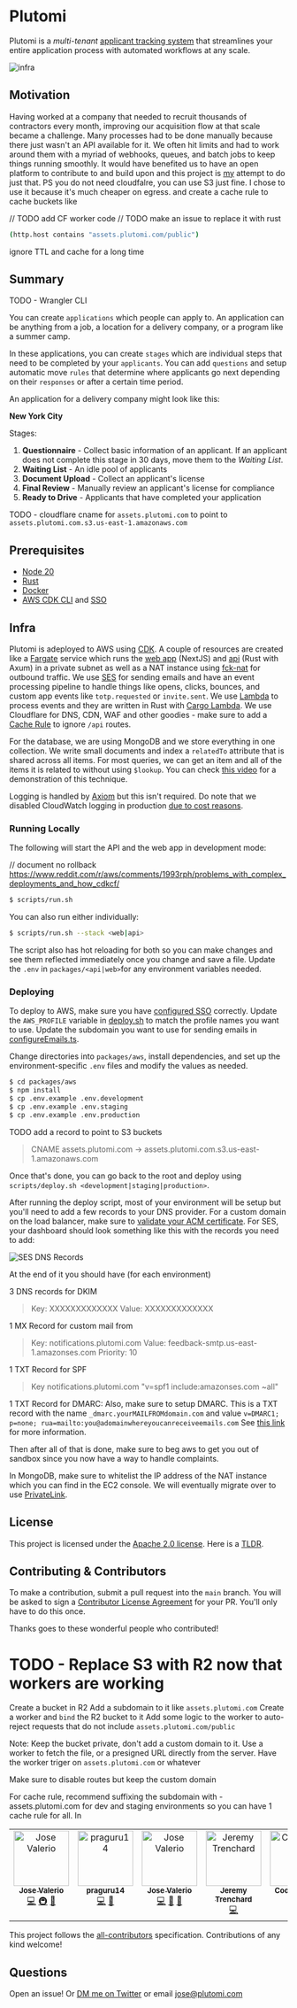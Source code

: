 # Plutomi

Plutomi is a _multi-tenant_ [applicant tracking system](https://en.wikipedia.org/wiki/Applicant_tracking_system) that streamlines your entire application process with automated workflows at any scale.

![infra](./images/infra.png)

## Motivation

Having worked at a company that needed to recruit thousands of contractors every month, improving our acquisition flow at that scale became a challenge. Many processes had to be done manually because there just wasn't an API available for it. We often hit limits and had to work around them with a myriad of webhooks, queues, and batch jobs to keep things running smoothly. It would have benefited us to have an open platform to contribute to and build upon and this project is [my](https://www.linkedin.com/in/joswayski/) attempt to do just that.
PS you do not need cloudfalre, you can use S3 just fine. I chose to use it because it's much cheaper on egress.
and create a cache rule to cache buckets like


// TODO add CF worker code
// TODO make an issue to replace it with rust
```bash
(http.host contains "assets.plutomi.com/public")
```

ignore TTL and cache for a long time

## Summary

TODO - Wrangler CLI

You can create `applications` which people can apply to. An application can be anything from a job, a location for a delivery company, or a program like a summer camp.

In these applications, you can create `stages` which are individual steps that need to be completed by your `applicants`. You can add `questions` and setup automatic move `rules` that determine where applicants go next depending on their `responses` or after a certain time period.

An application for a delivery company might look like this:

**New York City**

Stages:

1. **Questionnaire** - Collect basic information of an applicant. If an applicant does not complete this stage in 30 days, move them to the _Waiting List_.
2. **Waiting List** - An idle pool of applicants
3. **Document Upload** - Collect an applicant's license
4. **Final Review** - Manually review an applicant's license for compliance
5. **Ready to Drive** - Applicants that have completed your application

TODO - cloudflare cname for `assets.plutomi.com` to point to `assets.plutomi.com.s3.us-east-1.amazonaws.com`

## Prerequisites

- [Node 20](https://nodejs.org/en/download)
- [Rust](https://www.rust-lang.org/tools/install)
- [Docker](https://docs.docker.com/get-docker/)
- [AWS CDK CLI](https://docs.aws.amazon.com/cdk/v2/guide/getting_started.html#getting_started_install) and [SSO](https://docs.aws.amazon.com/cli/latest/userguide/cli-configure-sso.html)

## Infra

Plutomi is adeployed to AWS using [CDK](https://aws.amazon.com/cdk/). A couple of resources are created like a [Fargate](https://aws.amazon.com/fargate/) service which runs the [web app](/packages/web) (NextJS) and [api](/packages/api/) (Rust with Axum) in a private subnet as well as a NAT instance using [fck-nat](https://fck-nat.dev/) for outbound traffic. We use [SES](https://aws.amazon.com/ses/) for sending emails and have an event processing pipeline to handle things like opens, clicks, bounces, and custom app events like `totp.requested` or `invite.sent`. We use [Lambda](https://aws.amazon.com/lambda/) to process events and they are written in Rust with [Cargo Lambda](https://www.cargo-lambda.info/). We use Cloudflare for DNS, CDN, WAF and other goodies - make sure to add a [Cache Rule](https://developers.cloudflare.com/cache/how-to/cache-rules/) to ignore `/api` routes.

For the database, we are using MongoDB and we store everything in one collection. We write small documents and index a `relatedTo` attribute that is shared across all items. For most queries, we can get an item and all of the items it is related to without using `$lookup`. You can check [this video](https://youtu.be/eEENrNKxCdw?t=1190) for a demonstration of this technique.

Logging is handled by [Axiom](https://axiom.co/) but this isn't required. Do note that we disabled CloudWatch logging in production [due to cost reasons](https://github.com/plutomi/plutomi/issues/944).

### Running Locally

The following will start the API and the web app in development mode:

// document no rollback https://www.reddit.com/r/aws/comments/1993rph/problems_with_complex_deployments_and_how_cdkcf/

```bash
$ scripts/run.sh
```

You can also run either individually:

```bash
$ scripts/run.sh --stack <web|api>
```

The script also has hot reloading for both so you can make changes and see them reflected immediately once you change and save a file. Update the `.env` in `packages/<api|web>`for any environment variables needed.

### Deploying

To deploy to AWS, make sure you have [configured SSO](https://docs.aws.amazon.com/cli/latest/userguide/cli-configure-sso.html) correctly. Update the `AWS_PROFILE` variable in [deploy.sh](deploy.sh) to match the profile names you want to use. Update the subdomain you want to use for sending emails in [configureEmails.ts](./packages/aws/lib/configureEmails.ts).

Change directories into `packages/aws`, install dependencies, and set up the environment-specific `.env` files and modify the values as needed.

```bash
$ cd packages/aws
$ npm install
$ cp .env.example .env.development
$ cp .env.example .env.staging
$ cp .env.example .env.production
```

TODO add a record to point to S3 buckets

> CNAME assets.plutomi.com -> assets.plutomi.com.s3.us-east-1.amazonaws.com

Once that's done, you can go back to the root and deploy using `scripts/deploy.sh <development|staging|production>`.

After running the deploy script, most of your environment will be setup but you'll need to add a few records to your DNS provider. For a custom domain on the load balancer, make sure to [validate your ACM certificate](https://docs.aws.amazon.com/acm/latest/userguide/dns-validation.html). For SES, your dashboard should look something like this with the records you need to add:

![SES DNS Records](./images/ses-setup.png)

At the end of it you should have (for each environment)

3 DNS records for DKIM

> Key: XXXXXXXXXXXXX Value: XXXXXXXXXXXXX

1 MX Record for custom mail from

> Key: notifications.plutomi.com Value: feedback-smtp.us-east-1.amazonses.com Priority: 10

1 TXT Record for SPF

> Key notifications.plutomi.com "v=spf1 include:amazonses.com ~all"

1 TXT Record for DMARC:
Also, make sure to setup DMARC. This is a TXT record with the name `_dmarc.yourMAILFROMdomain.com` and value `v=DMARC1; p=none; rua=mailto:you@adomainwhereyoucanreceiveemails.com`
See [this link](https://docs.aws.amazon.com/ses/latest/dg/send-email-authentication-dmarc.html) for more information.

Then after all of that is done, make sure to beg aws to get you out of sandbox since you now have a way to handle complaints.

In MongoDB, make sure to whitelist the IP address of the NAT instance which you can find in the EC2 console. We will eventually migrate over to use [PrivateLink](packages/aws/privateLink.md).

## License

This project is licensed under the [Apache 2.0 license](LICENSE). Here is a [TLDR](https://www.tldrlegal.com/license/apache-license-2-0-apache-2-0).

## Contributing & Contributors

To make a contribution, submit a pull request into the `main` branch. You will be asked to sign a [Contributor License Agreement](https://en.wikipedia.org/wiki/Contributor_License_Agreement) for your PR. You'll only have to do this once.

Thanks goes to these wonderful people who contributed!

# TODO - Replace S3 with R2 now that workers are working

Create a bucket in R2
Add a subdomain to it like `assets.plutomi.com`
Create a worker and `bind` the R2 bucket to it
Add some logic to the worker to auto-reject requests that do not include `assets.plutomi.com/public`

Note: Keep the bucket private, don't add a custom domain to it. Use a worker to fetch the file, or a presigned URL directly from the server.
Have the worker triger on `assets.plutomi.com` or whatever

Make sure to disable routes but keep the custom domain

For cache rule, recommend suffixing the subdomain with -assets.plutomi.com for dev and staging environments so you can have 1 cache rule for all.
In

<!-- ALL-CONTRIBUTORS-LIST:START - Do not remove or modify this section -->
<!-- prettier-ignore-start -->
<!-- markdownlint-disable -->
<table>
  <tbody>
    <tr>
      <td align="center" valign="top" width="14.28%"><a href="https://github.com/joswayski"><img src="https://avatars.githubusercontent.com/u/22891173?v=4?s=100" width="100px;" alt="Jose Valerio"/><br /><sub><b>Jose Valerio</b></sub></a><br /><a href="https://github.com/plutomi/plutomi/commits?author=joswayski" title="Code">💻</a> <a href="#infra-joswayski" title="Infrastructure (Hosting, Build-Tools, etc)">🚇</a> <a href="#maintenance-joswayski" title="Maintenance">🚧</a></td>
      <td align="center" valign="top" width="14.28%"><a href="https://github.com/praguru14"><img src="https://avatars.githubusercontent.com/u/48213609?v=4?s=100" width="100px;" alt="praguru14"/><br /><sub><b>praguru14</b></sub></a><br /><a href="https://github.com/plutomi/plutomi/commits?author=praguru14" title="Code">💻</a> <a href="#maintenance-praguru14" title="Maintenance">🚧</a></td>
      <td align="center" valign="top" width="14.28%"><a href="https://github.com/mazupicua"><img src="https://avatars.githubusercontent.com/u/37680756?v=4?s=100" width="100px;" alt="Jose Valerio"/><br /><sub><b>Jose Valerio</b></sub></a><br /><a href="https://github.com/plutomi/plutomi/commits?author=mazupicua" title="Code">💻</a> <a href="#maintenance-mazupicua" title="Maintenance">🚧</a> <a href="https://github.com/plutomi/plutomi/issues?q=author%3Amazupicua" title="Bug reports">🐛</a></td>
      <td align="center" valign="top" width="14.28%"><a href="https://github.com/Jeremyjay121"><img src="https://avatars.githubusercontent.com/u/94778748?v=4?s=100" width="100px;" alt="Jeremy Trenchard"/><br /><sub><b>Jeremy Trenchard</b></sub></a><br /><a href="https://github.com/plutomi/plutomi/commits?author=Jeremyjay121" title="Code">💻</a></td>
      <td align="center" valign="top" width="14.28%"><a href="https://github.com/CodingRubix"><img src="https://avatars.githubusercontent.com/u/94731024?v=4?s=100" width="100px;" alt="CodingRubix"/><br /><sub><b>CodingRubix</b></sub></a><br /><a href="https://github.com/plutomi/plutomi/commits?author=CodingRubix" title="Code">💻</a></td>
      <td align="center" valign="top" width="14.28%"><a href="https://github.com/jlittlewood-scottlogic"><img src="https://avatars.githubusercontent.com/u/124571917?v=4?s=100" width="100px;" alt="jlittlewood-scottlogic"/><br /><sub><b>jlittlewood-scottlogic</b></sub></a><br /><a href="https://github.com/plutomi/plutomi/commits?author=jlittlewood-scottlogic" title="Code">💻</a> <a href="#design-jlittlewood-scottlogic" title="Design">🎨</a></td>
    </tr>
  </tbody>
</table>

<!-- markdownlint-restore -->
<!-- prettier-ignore-end -->

<!-- ALL-CONTRIBUTORS-LIST:END -->

This project follows the [all-contributors](https://github.com/all-contributors/all-contributors) specification. Contributions of any kind welcome!

## Questions

Open an issue! Or [DM me on Twitter](https://twitter.com/notjoswayski) or email jose@plutomi.com
